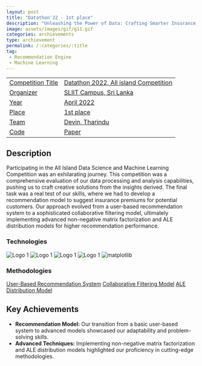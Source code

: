 ```yaml
---
layout: post
title: "Datathon'22 - 1st place"
description: "Unleashing the Power of Data: Crafting Smarter Insurance Solutions"
image: assets/images/gif/g11.gif
categories: archievements
type: archievement
permalink: /:categories/:title
tag:
 - Recommendation Engine
 - Machine Learning
---
```


<div id="main">
	<section id="one">
        <div class="inner no-padding" >
            <div class="table-container">
            <table>
                <tr>
                    <td class="first-column"><a href="#" class="special small disable">Competition Title</a></td>
                    <td class="second-column"><a href="#" class="small disable">Datathon 2022, All island Competition</a></td>
                </tr>
                <tr>
                    <td class="first-column"><a href="#" class="special small disable">Organizer</a></td>
                    <td class="second-column"><a href="#" class="small disable">SLIIT Campus, Sri Lanka</a></td>
                </tr>
                <tr>
                    <td class="first-column"><a href="#" class="special small disable">Year</a></td>
                    <td class="second-column"><a href="#" class="small disable">April 2022</a></td>
                </tr>
                <tr>
                    <td class="first-column"><a href="#" class="special small disable">Place</a></td>
                    <td class="second-column"><a href="#" class="small disable">1st place</a></td>
                </tr>
                <tr>
                    <td class="first-column"><a href="#" class="special small disable">Team</a></td>
                    <td class="second-column"><a href="#" class="small disable">Devin, Tharindu</a></td>
                </tr>
                <tr>
                    <td class="first-column"><a href="https://github.com/BoTZ-TND/Datathon-2022" class="button special small"><i class="fab fa-github"></i> Code</a></td>
                    <td class="second-column"><a href="#" class="button special small"><i class="fa fa-file-pdf-o"></i> Paper</a></td>
                </tr>
            </table>
            </div>
        </div>
    </section>
	<section id='second'>
		<div class="inner no-padding">
			<div>
				<h2>Description</h2>
				<p>Participating in the All Island Data Science and Machine Learning Competition was an exhilarating journey. This competition was a comprehensive evaluation of our data processing and analysis capabilities, pushing us to craft creative solutions from the insights derived. The final task was a real test of our skills, where we had to develop a recommendation model to suggest insurance premiums for potential customers. Our approach evolved from a user-based recommendation system to a sophisticated collaborative filtering model, ultimately implementing advanced non-negative matrix factorization and ALE distribution models for higher recommendation performance.</p>
			</div>
			<div class="row">
				<div class="6u 12u$(small)">
					<h3>Technologies</h3>
					<div class='logos-container'>
						<img src="{% link assets/images/logos/python.png %}" alt="Logo 1" class="logos">
						<img src="{% link assets/images/logos/sk_learn.png %}" alt="Logo 1" class="logos">
						<img src="{% link assets/images/logos/numpy.png %}" alt="Logo 1" class="logos">
						<img src="{% link assets/images/logos/pandas.png %}" alt="Logo 1" class="logos">
						<img src="{% link assets/images/logos/matplotlib.png %}" alt="matplotlib" class="logos">
					</div>
				</div>
				<div class="6u$ 12u$(small) ">
					<h3>Methodologies</h3>
					<p>
                        <a href="#" class="button small disable">User-Based Recommendation System</a>
                        <a href="#" class="button small disable">Collaborative Filtering Model</a>
                        <a href="#" class="button small disable">ALE Distribution Model</a>
                    </p>
				</div>
			</div>
		</div>
	</section>
	<section id='third'>
		<div class="inner no-padding">
			<div>
				<h2>Key Achievements</h2>
                <ul class='fa-ul'>
                    <li><i class="fa-li fa fa-check-square"></i><b>Recommendation Model:</b> Our transition from a basic user-based system to advanced models showcased our adaptability and problem-solving skills.</li>
                    <li><i class="fa-li fa fa-check-square"></i><b>Advanced Techniques:</b> Implementing non-negative matrix factorization and ALE distribution models highlighted our proficiency in cutting-edge methodologies.</li>
                </ul>
			</div>
		</div>
	</section>
</div>
